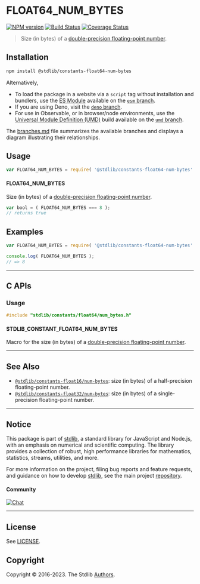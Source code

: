 <!--

@license Apache-2.0

Copyright (c) 2018 The Stdlib Authors.

Licensed under the Apache License, Version 2.0 (the "License");
you may not use this file except in compliance with the License.
You may obtain a copy of the License at

   http://www.apache.org/licenses/LICENSE-2.0

Unless required by applicable law or agreed to in writing, software
distributed under the License is distributed on an "AS IS" BASIS,
WITHOUT WARRANTIES OR CONDITIONS OF ANY KIND, either express or implied.
See the License for the specific language governing permissions and
limitations under the License.

-->

# FLOAT64_NUM_BYTES

[![NPM version][npm-image]][npm-url] [![Build Status][test-image]][test-url] [![Coverage Status][coverage-image]][coverage-url] <!-- [![dependencies][dependencies-image]][dependencies-url] -->

> Size (in bytes) of a [double-precision floating-point number][ieee754].

<section class="installation">

## Installation

```bash
npm install @stdlib/constants-float64-num-bytes
```

Alternatively,

-   To load the package in a website via a `script` tag without installation and bundlers, use the [ES Module][es-module] available on the [`esm` branch][esm-url].
-   If you are using Deno, visit the [`deno` branch][deno-url].
-   For use in Observable, or in browser/node environments, use the [Universal Module Definition (UMD)][umd] build available on the [`umd` branch][umd-url].

The [branches.md][branches-url] file summarizes the available branches and displays a diagram illustrating their relationships.

</section>

<section class="usage">

## Usage

```javascript
var FLOAT64_NUM_BYTES = require( '@stdlib/constants-float64-num-bytes' );
```

#### FLOAT64_NUM_BYTES

Size (in bytes) of a [double-precision floating-point number][ieee754].

```javascript
var bool = ( FLOAT64_NUM_BYTES === 8 );
// returns true
```

</section>

<!-- /.usage -->

<section class="examples">

## Examples

<!-- TODO: better example -->

<!-- eslint no-undef: "error" -->

```javascript
var FLOAT64_NUM_BYTES = require( '@stdlib/constants-float64-num-bytes' );

console.log( FLOAT64_NUM_BYTES );
// => 8
```

</section>

<!-- /.examples -->

<!-- C interface documentation. -->

* * *

<section class="c">

## C APIs

<!-- Section to include introductory text. Make sure to keep an empty line after the intro `section` element and another before the `/section` close. -->

<section class="intro">

</section>

<!-- /.intro -->

<!-- C usage documentation. -->

<section class="usage">

### Usage

```c
#include "stdlib/constants/float64/num_bytes.h"
```

#### STDLIB_CONSTANT_FLOAT64_NUM_BYTES

Macro for the size (in bytes) of a [double-precision floating-point number][ieee754].

</section>

<!-- /.usage -->

<!-- C API usage notes. Make sure to keep an empty line after the `section` element and another before the `/section` close. -->

<section class="notes">

</section>

<!-- /.notes -->

<!-- C API usage examples. -->

<section class="examples">

</section>

<!-- /.examples -->

</section>

<!-- /.c -->

<!-- Section for related `stdlib` packages. Do not manually edit this section, as it is automatically populated. -->

<section class="related">

* * *

## See Also

-   <span class="package-name">[`@stdlib/constants-float16/num-bytes`][@stdlib/constants/float16/num-bytes]</span><span class="delimiter">: </span><span class="description">size (in bytes) of a half-precision floating-point number.</span>
-   <span class="package-name">[`@stdlib/constants-float32/num-bytes`][@stdlib/constants/float32/num-bytes]</span><span class="delimiter">: </span><span class="description">size (in bytes) of a single-precision floating-point number.</span>

</section>

<!-- /.related -->

<!-- Section for all links. Make sure to keep an empty line after the `section` element and another before the `/section` close. -->


<section class="main-repo" >

* * *

## Notice

This package is part of [stdlib][stdlib], a standard library for JavaScript and Node.js, with an emphasis on numerical and scientific computing. The library provides a collection of robust, high performance libraries for mathematics, statistics, streams, utilities, and more.

For more information on the project, filing bug reports and feature requests, and guidance on how to develop [stdlib][stdlib], see the main project [repository][stdlib].

#### Community

[![Chat][chat-image]][chat-url]

---

## License

See [LICENSE][stdlib-license].


## Copyright

Copyright &copy; 2016-2023. The Stdlib [Authors][stdlib-authors].

</section>

<!-- /.stdlib -->

<!-- Section for all links. Make sure to keep an empty line after the `section` element and another before the `/section` close. -->

<section class="links">

[npm-image]: http://img.shields.io/npm/v/@stdlib/constants-float64-num-bytes.svg
[npm-url]: https://npmjs.org/package/@stdlib/constants-float64-num-bytes

[test-image]: https://github.com/stdlib-js/constants-float64-num-bytes/actions/workflows/test.yml/badge.svg?branch=main
[test-url]: https://github.com/stdlib-js/constants-float64-num-bytes/actions/workflows/test.yml?query=branch:main

[coverage-image]: https://img.shields.io/codecov/c/github/stdlib-js/constants-float64-num-bytes/main.svg
[coverage-url]: https://codecov.io/github/stdlib-js/constants-float64-num-bytes?branch=main

<!--

[dependencies-image]: https://img.shields.io/david/stdlib-js/constants-float64-num-bytes.svg
[dependencies-url]: https://david-dm.org/stdlib-js/constants-float64-num-bytes/main

-->

[chat-image]: https://img.shields.io/gitter/room/stdlib-js/stdlib.svg
[chat-url]: https://app.gitter.im/#/room/#stdlib-js_stdlib:gitter.im

[stdlib]: https://github.com/stdlib-js/stdlib

[stdlib-authors]: https://github.com/stdlib-js/stdlib/graphs/contributors

[umd]: https://github.com/umdjs/umd
[es-module]: https://developer.mozilla.org/en-US/docs/Web/JavaScript/Guide/Modules

[deno-url]: https://github.com/stdlib-js/constants-float64-num-bytes/tree/deno
[umd-url]: https://github.com/stdlib-js/constants-float64-num-bytes/tree/umd
[esm-url]: https://github.com/stdlib-js/constants-float64-num-bytes/tree/esm
[branches-url]: https://github.com/stdlib-js/constants-float64-num-bytes/blob/main/branches.md

[stdlib-license]: https://raw.githubusercontent.com/stdlib-js/constants-float64-num-bytes/main/LICENSE

[ieee754]: https://en.wikipedia.org/wiki/IEEE_754-1985

<!-- <related-links> -->

[@stdlib/constants/float16/num-bytes]: https://github.com/stdlib-js/constants-float16-num-bytes

[@stdlib/constants/float32/num-bytes]: https://github.com/stdlib-js/constants-float32-num-bytes

<!-- </related-links> -->

</section>

<!-- /.links -->
